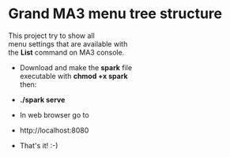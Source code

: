 # Grand MA3 menu tree structure

This project try to show all  
menu settings that are available with   
the **List** command on MA3 console.

- Download and make the **spark** file   
  executable with **chmod +x spark**  
  then:
- **./spark serve**

- In web browser go to
- http://localhost:8080
- That's it! :-)